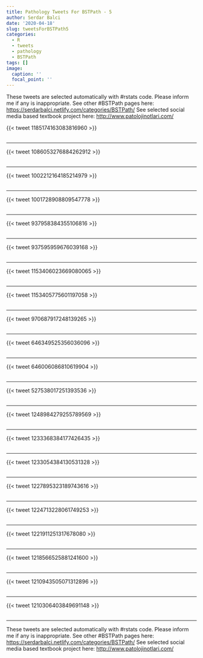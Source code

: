 ```yaml
---
title: Pathology Tweets For BSTPath - 5
author: Serdar Balci
date: '2020-04-18'
slug: tweetsForBSTPath5
categories:
  - R
  - tweets
  - pathology
  - BSTPath
tags: []
image:
  caption: ''
  focal_point: ''
---
```



These tweets are selected automatically with #rstats code. Please inform me if any is inappropriate.
See other #BSTPath pages here: https://serdarbalci.netlify.com/categories/BSTPath/ 
See selected social media based textbook project here: http://www.patolojinotlari.com/

{{< tweet 1185174163083816960 >}}
<br>
<br>
<hr>
{{< tweet 1086053276884262912 >}}
<br>
<br>
<hr>
{{< tweet 1002212164185214979 >}}
<br>
<br>
<hr>
{{< tweet 1001728908809547778 >}}
<br>
<br>
<hr>
{{< tweet 937958384355106816 >}}
<br>
<br>
<hr>
{{< tweet 937595959676039168 >}}
<br>
<br>
<hr>
{{< tweet 1153406023669080065 >}}
<br>
<br>
<hr>
{{< tweet 1153405775601197058 >}}
<br>
<br>
<hr>
{{< tweet 970687917248139265 >}}
<br>
<br>
<hr>
{{< tweet 646349525356036096 >}}
<br>
<br>
<hr>
{{< tweet 646006086810619904 >}}
<br>
<br>
<hr>
{{< tweet 527538017251393536 >}}
<br>
<br>
<hr>
{{< tweet 1248984279255789569 >}}
<br>
<br>
<hr>
{{< tweet 1233368384177426435 >}}
<br>
<br>
<hr>
{{< tweet 1233054384130531328 >}}
<br>
<br>
<hr>
{{< tweet 1227895323189743616 >}}
<br>
<br>
<hr>
{{< tweet 1224713228061749253 >}}
<br>
<br>
<hr>
{{< tweet 1221911251317678080 >}}
<br>
<br>
<hr>
{{< tweet 1218566525881241600 >}}
<br>
<br>
<hr>
{{< tweet 1210943505071312896 >}}
<br>
<br>
<hr>
{{< tweet 1210306403849691148 >}}
<br>
<br>
<hr>


These tweets are selected automatically with #rstats code. Please inform me if any is inappropriate.
See other #BSTPath pages here: https://serdarbalci.netlify.com/categories/BSTPath/ 
See selected social media based textbook project here: http://www.patolojinotlari.com/
